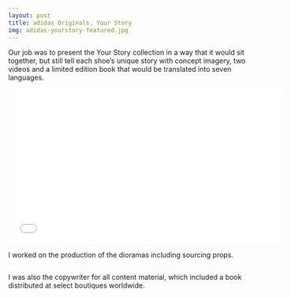 ```yaml
---
layout: post
title: adidas Originals, Your Story
img: adidas-yourstory-featured.jpg
---
```


Our job was to present the Your Story collection in a way that it would sit together, but still tell each shoe’s unique story with concept imagery, two videos and a limited edition book that would be translated into seven languages.

<iframe width="560" height="315" src="//www.youtube.com/embed/atQGs7O1fA4" frameborder="0" allowfullscreen></iframe>

I worked on the production of the dioramas including sourcing props. 

<div><img src="{{ site.baseurl }}/public/images/adidas-yourstory-group.jpg" alt=""></div>

I was also the copywriter for all content material, which included a book distributed at select boutiques worldwide.

<div><img src="{{ site.baseurl }}/public/images/adidas-yourstory-book.jpg" alt=""></div>